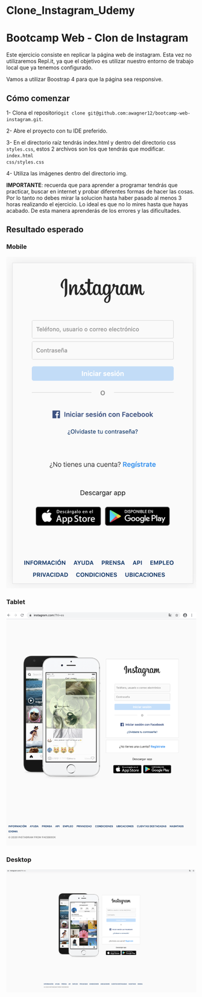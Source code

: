 # Clone_Instagram_Udemy
# Bootcamp Web - Clon de Instagram

Este ejercicio consiste en replicar la página web de instagram. 
Esta vez no utilizaremos Repl.it, ya que el objetivo es utilizar nuestro entorno de trabajo local
que ya tenemos configurado. 

Vamos a utilizar Boostrap 4 para que la página sea responsive.

## Cómo comenzar

1- Clona el repositorio`git clone git@github.com:awagner12/bootcamp-web-instagram.git`.

2- Abre el proyecto con tu IDE preferido.

3- En el directorio raíz tendrás index.html y dentro del directorio css `styles.css`, estos 2 archivos son los que
tendrás que modificar.\
`index.html`\
`css/styles.css`

4- Utiliza las imágenes dentro del directorio img.


**IMPORTANTE**: recuerda que para aprender a programar tendrás que practicar, buscar en internet y probar diferentes formas de hacer las cosas. Por lo tanto no debes mirar la solucion hasta haber pasado al menos 3 horas realizando el ejercicio. Lo ideal es que no lo mires hasta que hayas acabado. De esta manera aprenderás de los errores y las dificultades.

## Resultado esperado

### Mobile
![Screenshot](./solucion/img/mobile.png)
### Tablet
![Screenshot](./solucion/img/tablet.png)
### Desktop
![Screenshot](./solucion/img/desktop.png)




